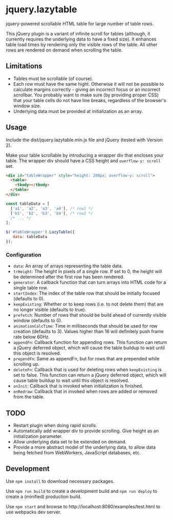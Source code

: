 # jquery.lazytable
jquery-powered scrollable HTML table for large number of table rows.

This jQuery plugin is a variant of infinite scroll for tables (although, it currently requires the underlying data to have a fixed size). It enhances table load times by rendering only the visible rows of the table. All other rows are rendered on demand when scrolling the table.

## Limitations
* Tables must be scrollable (of course).
* Each row must have the same hight. Otherwise it will not be possible to calculate margins correctly - giving an incorrect focus or an incorrect scrollbar.
  You probably want to make sure (by providing proper CSS) that your table cells do not have line breaks, regardless of the browser's window size.
* Underlying data must be provided at initialization as an array.

## Usage
Include the dist/jquery.lazytable.min.js file and jQuery (tested with Version 2).

Make your table scrollable by introducing a wrapper div that encloses your table. The wrapper div should have a CSS height and `overflow-y: scroll` set.
```html
<div id="tableWrapper" style="height: 200px; overflow-y: scroll">
  <table>
    <tbody></tbody>
  </table>
</div>
```

```javascript
const tableData = [
  ['a1', 'a2', 'a3', 'a4'], /* row1 */
  ['b1', 'b2', 'b3', 'b4'], /* row2 */
  /* ... */
];

$('#tableWrapper').LazyTable({
   data: tableData
});
```

### Configuration
* `data`: An array of arrays representing the table data.
* `trHeight`: The height in pixels of a single row. If set to 0, the height will be determined after the first row has been rendered.
* `generator`: A callback function that can turn arrays into HTML code for a single table row.
* `startIndex`: The index of the table row that should be initially focused (defaults to 0).
* `keepExisting`: Whether or to keep rows (i.e. to not delete them) that are no longer visible (defaults to true).
* `prefetch`: Number of rows that should be build ahead of currently visible window (defaults to 0).
* `animationCalcTime`: Time in milliseconds that should be used for row creation (defaults to 3). Values higher than 16 will definitely push frame rate below 60Hz.
* `appendFn`: Callback function for appending rows. This function can return a jQuery deferred object, which will cause the table buildup to wait until this object is resolved.
* `prependFn`: Same as appendFn, but for rows that are prepended while scrolling up.
* `deleteFn`: Callback that is used for deleting rows when `keepExisting` is set to false. This function can return a jQuery deferred object, which will cause table buildup to wait until this object is resolved.
* `onInit`: Callback that is invoked when initialization is finished.
* `onRedraw`: Callback that in invoked when rows are added or removed from the table.

## TODO
* Restart plugin when doing rapid scrolls.
* Automatically add wrapper div to provide scrolling. Give height as an initialization parameter.
* Allow underlying data set to be extended on demand.
* Provide a more abstract model of the underlying data, to allow data being fetched from WebWorkers, JavaScript databases, etc.

## Development
Use `npm install` to download necessary packages.

Use `npm run build` to create a development build and `npm run deploy` to create a (minified) production build.

Use `npm start` and browse to http://localhost:8080/examples/test.html to use webpacks dev server.
